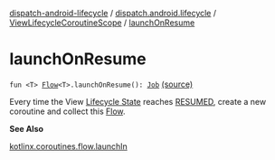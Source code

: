 [dispatch-android-lifecycle](../../index.md) / [dispatch.android.lifecycle](../index.md) / [ViewLifecycleCoroutineScope](index.md) / [launchOnResume](./launch-on-resume.md)

# launchOnResume

`fun <T> `[`Flow`](https://kotlin.github.io/kotlinx.coroutines/kotlinx-coroutines-core/kotlinx.coroutines.flow/-flow/index.html)`<T>.launchOnResume(): `[`Job`](https://kotlin.github.io/kotlinx.coroutines/kotlinx-coroutines-core/kotlinx.coroutines/-job/index.html) [(source)](https://github.com/RBusarow/Dispatch/tree/master/dispatch-android-lifecycle/src/main/java/dispatch/android/lifecycle/ViewLifecycleCoroutineScope.kt#L56)

Every time the View [Lifecycle State](https://developer.android.com/reference/androidx/androidx/lifecycle/Lifecycle/State.html) reaches [RESUMED](https://developer.android.com/reference/androidx/androidx/lifecycle/Lifecycle/State.html#RESUMED), create a new coroutine and collect this [Flow](https://kotlin.github.io/kotlinx.coroutines/kotlinx-coroutines-core/kotlinx.coroutines.flow/-flow/index.html).

**See Also**

[kotlinx.coroutines.flow.launchIn](https://kotlin.github.io/kotlinx.coroutines/kotlinx-coroutines-core/kotlinx.coroutines.flow/launch-in.html)

